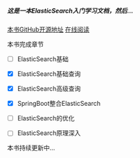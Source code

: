 ##### 这是一本ElasticSearch入门学习文档，然后...


[本书GitHub开源地址](http://github.com/zhaheng/elasticsearch.ppt)
[在线阅读](https://legacy.gitbook.com/book/zhaheng/elasticsearch-book/details)

本书完成章节

- [ ] ElasticSearch基础
- [x] ElasticSearch基础查询
- [x] ElasticSearch高级查询
- [x] SpringBoot整合ElasticSearch
- [ ] ElasticSearch的优化
- [ ] ElasticSearch原理深入




本书持续更新中...
